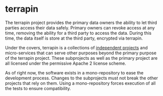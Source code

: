 # terrapin

The terrapin project provides the primary data owners the ability to let third
parties access their data safely. Primary owners can revoke access at any time,
removing the ability for a third party to access the data. During this time, the
data itself is store at the third party, encrypted via terrapin.

Under the covers, terrapin is a collections
of [independent projects](./subprojects.md)
and micro-services that can serve other purposes beyond the primary purpose of
the terrapin project. These subprojects as well as the primary project are all
licensed under the permissive Apache 2 license scheme.

As of right now, the software exists in a mono-repository to ease the
development process. Changes to the subprojects must not break the other
projects that rely on them. Using a mono-repository forces execution of all the
tests to ensure compatibility.

